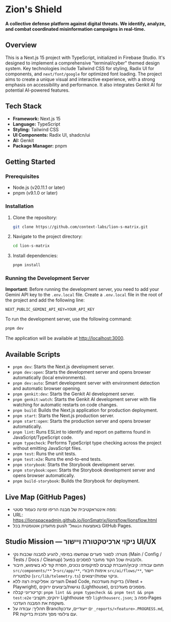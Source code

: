 # Zion's Shield

**A collective defense platform against digital threats. We identify, analyze, and combat coordinated misinformation campaigns in real-time.**

## Overview

This is a Next.js 15 project with TypeScript, initialized in Firebase Studio. It's designed to implement a comprehensive "terminal/cyber" themed design system. Key technologies include Tailwind CSS for styling, Radix UI for components, and `next/font/google` for optimized font loading. The project aims to create a unique visual and interactive experience, with a strong emphasis on accessibility and performance. It also integrates Genkit AI for potential AI-powered features.

## Tech Stack

- **Framework:** Next.js 15
- **Language:** TypeScript
- **Styling:** Tailwind CSS
- **UI Components:** Radix UI, shadcn/ui
- **AI:** Genkit
- **Package Manager:** pnpm

## Getting Started

### Prerequisites

- Node.js (v20.11.1 or later)
- pnpm (v9.1.0 or later)

### Installation

1.  Clone the repository:
    ```bash
    git clone https://github.com/context-labs/lion-s-matrix.git
    ```
2.  Navigate to the project directory:
    ```bash
    cd lion-s-matrix
    ```
3.  Install dependencies:
    ```bash
    pnpm install
    ```

### Running the Development Server

**Important**: Before running the development server, you need to add your Gemini API key to the `.env.local` file. Create a `.env.local` file in the root of the project and add the following line:
```
NEXT_PUBLIC_GEMINI_API_KEY=YOUR_API_KEY
```

To run the development server, use the following command:

```bash
pnpm dev
```

The application will be available at [http://localhost:3000](http://localhost:3000).

## Available Scripts

-   `pnpm dev`: Starts the Next.js development server.
-   `pnpm dev:open`: Starts the development server and opens browser automatically (local environments).
-   `pnpm dev:auto`: Smart development server with environment detection and automatic browser opening.
-   `pnpm genkit:dev`: Starts the Genkit AI development server.
-   `pnpm genkit:watch`: Starts the Genkit AI development server with file watching for automatic restarts on code changes.
-   `pnpm build`: Builds the Next.js application for production deployment.
-   `pnpm start`: Starts the Next.js production server.
-   `pnpm start:open`: Starts the production server and opens browser automatically.
-   `pnpm lint`: Runs ESLint to identify and report on patterns found in JavaScript/TypeScript code.
-   `pnpm typecheck`: Performs TypeScript type checking across the project without emitting JavaScript files.
-   `pnpm test`: Runs the unit tests.
-   `pnpm test:e2e`: Runs the end-to-end tests.
-   `pnpm storybook`: Starts the Storybook development server.
-   `pnpm storybook:open`: Starts the Storybook development server and opens browser automatically.
-   `pnpm build-storybook`: Builds the Storybook for deployment.

## Live Map (GitHub Pages)

- מפה אינטראקטיבית של מבנה הריפו זמינה כעמוד סטטי:
- URL: https://lionspaceadmin.github.io/lionSmatrix/lionsflow/lionsflow.html
- מתעדכן אוטומטית בכל push ל־`main` באמצעות GitHub Pages.

## Studio Mission — ניקוי ארכיטקטורה ויישור UI/UX

- מטרה: לסגור פערים שנחשפו במיפוי, להגיע למבנה שכבות נקי (Main / Config / Tests / Docs / Cleanup) ולהבטיח שכל הקוד מחובר למסכים בפועל.
- תחום עבודה: קיבוץ/העברת קבצים למיקומים נכונים, הסרת קוד לא בשימוש, חיבור `src/components/**` ל‑`src/app/**`, אימות חיבורי `src/ai/flows/**`, יישור טלמטריה (`src/lib/telemetry.ts`) וניקוי שמות/ייצואים.
- תוצרים: אפליקציה רצה ללא Dead Code, בדיקות מעודכנות (Vitest + Playwright), נגישות/ביצועים ירוקים (Lighthouse), מסמכים מעודכנים.
- קריטריוני קבלה: `pnpm lint && pnpm typecheck && pnpm test && pnpm test:e2e` ירוקים; תקציבי Lighthouse לפי `lighthouserc.json`; מפה ב‑Pages משקפת את המבנה העדכני.
- תהליך: עבודה על Branchים ייעודיים, עדכון `_reports/<feature>.PROGRESS.md`, PR עם צילומי מסך ותכנית בדיקות.

